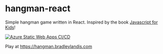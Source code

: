 # hangman-react

Simple hangman game written in React.  Inspired by the book [Javascript for Kids](https://www.amazon.com/JavaScript-Kids-Playful-Introduction-Programming/dp/1593274084/ref=sr_1_3?ie=UTF8&qid=1543515994&sr=8-3&keywords=javascript+for+kids)!

[![Azure Static Web Apps CI/CD](https://github.com/bradleylandis/hangman-react/actions/workflows/azure-static-web-apps-happy-cliff-0da12950f.yml/badge.svg)](https://github.com/bradleylandis/hangman-react/actions/workflows/azure-static-web-apps-happy-cliff-0da12950f.yml)

Play at https://hangman.bradleylandis.com
